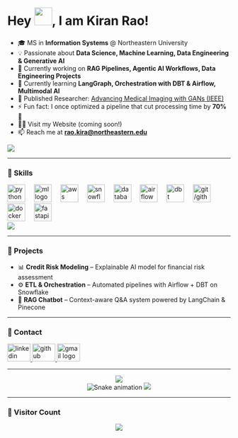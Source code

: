 # Hey <img src="https://media.giphy.com/media/hvRJCLFzcasrR4ia7z/giphy.gif" width="40px">, I am Kiran Rao!  

###  
- 🎓 MS in **Information Systems** @ Northeastern University  
- 💡 Passionate about **Data Science, Machine Learning, Data Engineering & Generative AI**  
- 🔭 Currently working on **RAG Pipelines, Agentic AI Workflows, Data Engineering Projects**  
- 🌱 Currently learning **LangGraph, Orchestration with DBT & Airflow, Multimodal AI**  
- 📄 Published Researcher: [Advancing Medical Imaging with GANs (IEEE)](https://ieeexplore.ieee.org/document/10782852)  
- ⚡ Fun fact: I once optimized a pipeline that cut processing time by **70%** 🚀  
- 👨‍💻 Visit my Website (coming soon!)  
- 📫 Reach me at **rao.kira@northeastern.edu**  

<img src="https://user-images.githubusercontent.com/73097560/115834477-dbab4500-a447-11eb-908a-139a6edaec5c.gif">  

---

### 🔹 Skills  
<div align="left">  
  <img src="https://skillicons.dev/icons?i=py" height="40" alt="python logo" />  
  <img width="12" />  
  <img src="https://skillicons.dev/icons?i=tensorflow,pytorch" height="40" alt="ml logos" />  
  <img width="12" />  
  <img src="https://skillicons.dev/icons?i=aws" height="40" alt="aws logo" />  
  <img width="12" />  
  <img src="https://skillicons.dev/icons?i=snowflake" height="40" alt="snowflake logo" />  
  <img width="12" />  
  <img src="https://skillicons.dev/icons?i=mysql,postgres" height="40" alt="databases logo" />  
  <img width="12" />  
  <img src="https://skillicons.dev/icons?i=airflow" height="40" alt="airflow logo" />  
  <img width="12" />  
  <img src="https://skillicons.dev/icons?i=dbt" height="40" alt="dbt logo" />  
  <img width="12" />  
  <img src="https://skillicons.dev/icons?i=git,github" height="40" alt="git/github logo" />  
  <img width="12" />  
  <img src="https://skillicons.dev/icons?i=docker" height="40" alt="docker logo" />  
  <img width="12" />  
  <img src="https://skillicons.dev/icons?i=fastapi" height="40" alt="fastapi logo" />  
</div>  

<img src="https://user-images.githubusercontent.com/73097560/115834477-dbab4500-a447-11eb-908a-139a6edaec5c.gif">  

---

### 🔹 Projects  
- 📊 **Credit Risk Modeling** – Explainable AI model for financial risk assessment  
- ⚙️ **ETL & Orchestration** – Automated pipelines with Airflow + DBT on Snowflake  
- 🤖 **RAG Chatbot** – Context-aware Q&A system powered by LangChain & Pinecone  

---

### 🔹 Contact  
<div align="left">  
  <a href="https://www.linkedin.com/in/kiran-ss/" target="_blank">  
    <img src="https://raw.githubusercontent.com/maurodesouza/profile-readme-generator/master/src/assets/icons/social/linkedin/default.svg" width="52" height="40" alt="linkedin logo" />  
  </a>  
  <a href="https://github.com/kiranss777" target="_blank">  
    <img src="https://skillicons.dev/icons?i=github" width="52" height="40" alt="github logo" />  
  </a>  
  <a href="mailto:rao.kira@northeastern.edu" target="_blank">  
    <img src="https://raw.githubusercontent.com/maurodesouza/profile-readme-generator/master/src/assets/icons/social/gmail/default.svg" width="52" height="40" alt="gmail logo" />  
  </a>  
</div>  

---

<div align="center">  
<img src="https://user-images.githubusercontent.com/73097560/115834477-dbab4500-a447-11eb-908a-139a6edaec5c.gif">  
<br clear="both">  
<img src="https://raw.githubusercontent.com/kiranss777/kiranss777/output/snake.svg" alt="Snake animation" />  
<img src="https://user-images.githubusercontent.com/73097560/115834477-dbab4500-a447-11eb-908a-139a6edaec5c.gif">  
</div>  

---

### 🔹 Visitor Count  
<div align="center">  
  <img src="https://profile-counter.glitch.me/kiranss777/count.svg?" />  
</div>  
